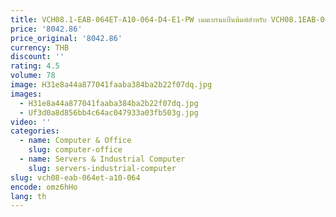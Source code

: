 ```yaml
---
title: VCH08.1-EAB-064ET-A10-064-D4-E1-PW เมมเบรนแป้นพิมพ์สําหรับ VCH08.1EAB-064ET-A1D-064-GS-B1-PW เมมเบรนปุ่มปุ่มกด
price: '8042.86'
price_original: '8042.86'
currency: THB
discount: ''
rating: 4.5
volume: 78
image: H31e8a44a877041faaba384ba2b22f07dq.jpg
images:
  - H31e8a44a877041faaba384ba2b22f07dq.jpg
  - Uf3d0a8d856bb4c64ac047933a03fb503g.jpg
video: ''
categories:
  - name: Computer & Office
    slug: computer-office
  - name: Servers & Industrial Computer
    slug: servers-industrial-computer
slug: vch08-eab-064et-a10-064
encode: omz6hHo
lang: th
---
```

  